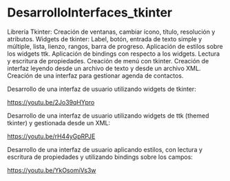 # DesarrolloInterfaces_tkinter

Librería Tkinter: Creación de ventanas, cambiar ícono, título, resolución y atributos.
Widgets de tkinter: Label, botón, entrada de texto simple y múltiple, lista, lienzo, rangos, barra de progreso.
Aplicación de estilos sobre los widgets ttk.
Aplicación de bindings con respecto a los widgets.
Lectura y escritura de propiedades.
Creación de menú con tkinter.
Creación de interfaz leyendo desde un archivo de texto y desde un archivo XML.
Creación de una interfaz para gestionar agenda de contactos.

Desarrollo de una interfaz de usuario utilizando widgets de tkinter:

https://youtu.be/2Jo39qHYpro

Desarrollo de una interfaz de usuario utilizando widgets de ttk (themed tkinter) y gestionada desde un XML:

https://youtu.be/rH44yGpRPJE

Desarrollo de una interfaz de usuario aplicando estilos, con lectura y escritura de propiedades y utilizando bindings sobre los campos:

https://youtu.be/YkOsomiVs3w